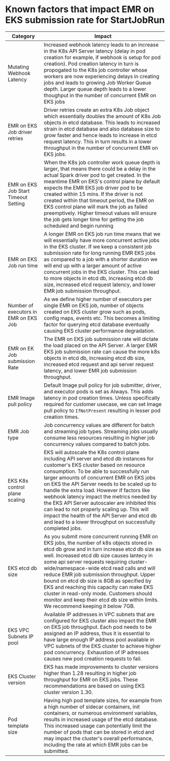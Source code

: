 # Known factors that impact EMR on EKS submission rate for StartJobRun

|Category	|Impact	|
|---	|---	|
|Mutating Webhook Latency	|Increased webhook latency leads to an increase in the K8s API Server latency (delay in pod creation for example, if webhook is setup for pod creation). Pod creation latency in turn is propogated to the K8s job controller whose workers are now experiencing delays in creating jobs and leads to growing Job Worker Queue depth. Larger queue depth leads to a lower thoughput in the number of concurrent EMR on EKS jobs	|
|EMR on EKS Job driver retries	|Driver retries create an extra K8s Job object which essentially doubles the amount of K8s Job objects in etcd database. This leads to increased strain in etcd database and also database size to grow faster and hence leads to increase in etcd request latency. This in turn results in a lower throughput in the number of concurrent EMR on EKS jobs.	|
|EMR on EKS Job Start Timeout Setting	|When the K8s job controller work queue depth is larger, that means there could be a delay in the actual Spark driver pod to get created. In the meantime EMR on EKS's control plane by default expects the EMR EKS job driver pod to be created within 15 mins. If the driver is not created within that timeout period, the EMR on EKS control plane will mark the job as failed preemptively. Higher timeout values will ensure the job gets longer time for getting the job scheduled and begin running	|
|EMR on EKS Job run time	|A longer EMR on EKS job run time means that we will essentially have more concurrent active jobs in the EKS cluster. If we keep a consistent job submission rate for long running EMR EKS jobs as compared to a job with a shorter duration we will end up with a larger amount of active concurrent jobs in the EKS cluster. This can lead to more objects in etcd db, increasing etcd db size, increased etcd request latency, and lower EMR job submission throughput.	|
|Number of executors in EMR on EKS Job	|As we define higher number of executors per single EMR on EKS job, number of objects created on EKS cluster grow such as pods, config maps, events etc. This becomes a limiting factor for querying etcd database eventually causing EKS cluster performance degradation.	|
|EMR on EK Job submission Rate	|The EMR on EKS job submission rate will dictate the load placed on the API Server. A larger EMR EKS job submission rate can cause the more k8s objects in etcd db, increasing etcd db size, increased etcd request and api server request latency, and lower EMR job submission throughput.	|
|EMR Image pull policy	|Default Image pull policy for job submitter, driver, and executor pods is set as Always. This adds latency in pod creation times. Unless specifically required for customer usecase, we can set Image pull policy to `IfNotPresent` resulting in lesser pod creation times.	|
|EMR Job type	|Job concurrency values are different for batch and streaming job types. Streaming jobs usually consume less resources resulting in higher job concurrency values compared to batch jobs.	|
|EKS K8s control plane scaling	|EKS will autoscale the K8s control plane including API server and etcd db instances for customer's EKS cluster based on resource consumption. To be able to successfully run larger amounts of concurrent EMR on EKS jobs on EKS the API Server needs to be scaled up to handle the extra load. However if factors like webhook latency impact the metrics needed by the EKS API Server autoscaler are inhibited this can lead to not properly scaling up. This will impact the health of the API Server and etcd db and lead to a lower throughput on successfully completed jobs.	|
|EKS etcd db size	|As you submit more concurrent running EMR on EKS jobs, the number of k8s objects stored in etcd db grow and in turn increase etcd db size as well. Increased etcd db size causes lantecy in some api server requests requiring cluster-wide/namespace-wide etcd read calls and will reduce EMR job submission throughput. Upper bound on etcd db size is 8GB as specified by EKS and reaching this capacity can make EKS cluster in read-only mode. Customers should monitor and keep their etcd db size within limits. We recommend keeping it below 7GB.	|
|EKS VPC Subnets IP pool	|Available IP addresses in VPC subnets that are configured for EKS cluster also impact the EMR on EKS job throughput. Each pod needs to be assigned an IP address, thus it is essential to have large enough IP address pool available in VPC subnets of the EKS cluster to achieve higher pod concurrency. Exhaustion of IP adresses causes new pod creation requests to fail.	|
|EKS Cluster version	|EKS has made improvements to cluster versions higher than 1.28 resulting in higher job throughput for EMR on EKS jobs. These recommendations are based on using EKS cluster version 1.30.	|
|Pod template size|Having high pod template sizes, for example from a high number of sidecar containers, init containers, or numerous environment variables, results in increased usage of the etcd database. This increased usage can potentially limit the number of pods that can be stored in etcd and may impact the cluster's overall performance, including the rate at which EMR jobs can be submitted.|
